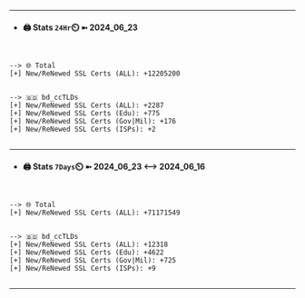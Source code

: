 

---
- #### 🖨️ **Stats** `24Hr`⏲️ ➼ 2024_06_23
```console


--> 🌐 Total
[+] New/ReNewed SSL Certs (ALL): +12205200


--> 🇧🇩 bd_ccTLDs
[+] New/ReNewed SSL Certs (ALL): +2287
[+] New/ReNewed SSL Certs (Edu): +775
[+] New/ReNewed SSL Certs (Gov|Mil): +176
[+] New/ReNewed SSL Certs (ISPs): +2


```

---
- #### 🖨️ **Stats** `7Days`⏲️ ➼ 2024_06_23 <--> 2024_06_16
```console


--> 🌐 Total
[+] New/ReNewed SSL Certs (ALL): +71171549


--> 🇧🇩 bd_ccTLDs
[+] New/ReNewed SSL Certs (ALL): +12318
[+] New/ReNewed SSL Certs (Edu): +4622
[+] New/ReNewed SSL Certs (Gov|Mil): +725
[+] New/ReNewed SSL Certs (ISPs): +9


```

---

